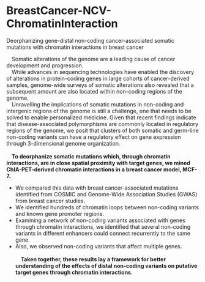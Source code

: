 # BreastCancer-NCV-ChromatinInteraction
Deorphanizing gene-distal non-coding cancer-associated somatic mutations with chromatin interactions in breast cancer

&ensp;&ensp;Somatic alterations of the genome are a leading cause of cancer development and progression.<br/>
&ensp;&ensp;While advances in sequencing technologies have enabled the discovery of alterations in protein-coding genes in large cohorts of cancer-derived samples, genome-wide surveys of somatic alterations also revealed that a subsequent amount are also located within non-coding regions of the genome.<br/>
&ensp;&ensp;Unravelling the implications of somatic mutations in non-coding and intergenic regions of the genome is still a challenge, one that needs to be solved to enable personalized medicine. Given that recent findings indicate that disease-associated polymorphisms are commonly located in regulatory regions of the genome, we posit that clusters of both somatic and germ-line non-coding variants can have a regulatory effect on gene expression through 3-dimensional genome organization.<br/><br/>
&ensp;&ensp;**To deorphanize somatic mutations which, through chromatin interactions, are in close spatial proximity with target genes, we mined ChIA-PET-derived chromatin interactions in a breast cancer model, MCF-7.**
   * We compared this data with breast cancer-associated mutations identified from COSMIC and Genome-Wide Association Studies (GWAS) from breast cancer studies.
   * We identified hundreds of chromatin loops between non-coding variants and known gene promoter regions. 
   * Examining a network of non-coding variants associated with genes through chromatin interactions, we identified that several non-coding variants in different enhancers could connect recurrently to the same gene. 
   * Also, we observed non-coding variants that affect multiple genes.<br/><br/>
&ensp;&ensp;**Taken together, these results lay a framework for better understanding of the effects of distal non-coding variants on putative target genes through chromatin interactions.**
